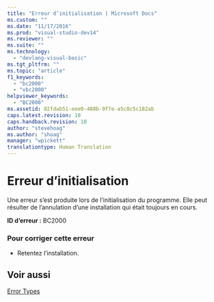 ```yaml
---
title: "Erreur d’initialisation | Microsoft Docs"
ms.custom: ""
ms.date: "11/17/2016"
ms.prod: "visual-studio-dev14"
ms.reviewer: ""
ms.suite: ""
ms.technology: 
  - "devlang-visual-basic"
ms.tgt_pltfrm: ""
ms.topic: "article"
f1_keywords: 
  - "bc2000"
  - "vbc2000"
helpviewer_keywords: 
  - "BC2000"
ms.assetid: 82fdab51-eee0-488b-9f7e-a5c0c5c182ab
caps.latest.revision: 10
caps.handback.revision: 10
author: "stevehoag"
ms.author: "shoag"
manager: "wpickett"
translationtype: Human Translation
---
```

# Erreur d’initialisation
Une erreur s’est produite lors de l’initialisation du programme. Elle peut résulter de l’annulation d’une installation qui était toujours en cours.  
  
 **ID d’erreur :** BC2000  
  
### Pour corriger cette erreur  
  
-   Retentez l’installation.  
  
## Voir aussi  
 [Error Types](../../visual-basic/programming-guide/language-features/error-types.md)